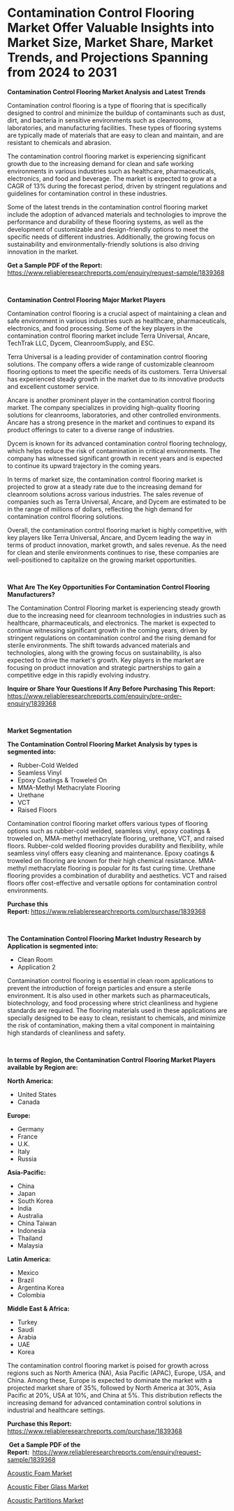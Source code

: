 <p><h1>Contamination Control Flooring Market Offer Valuable Insights into Market Size, Market Share, Market Trends, and Projections Spanning from 2024 to 2031</h1></p><p><strong>Contamination Control Flooring Market Analysis and Latest Trends</strong></p>
<p><p>Contamination control flooring is a type of flooring that is specifically designed to control and minimize the buildup of contaminants such as dust, dirt, and bacteria in sensitive environments such as cleanrooms, laboratories, and manufacturing facilities. These types of flooring systems are typically made of materials that are easy to clean and maintain, and are resistant to chemicals and abrasion.</p><p>The contamination control flooring market is experiencing significant growth due to the increasing demand for clean and safe working environments in various industries such as healthcare, pharmaceuticals, electronics, and food and beverage. The market is expected to grow at a CAGR of 13% during the forecast period, driven by stringent regulations and guidelines for contamination control in these industries.</p><p>Some of the latest trends in the contamination control flooring market include the adoption of advanced materials and technologies to improve the performance and durability of these flooring systems, as well as the development of customizable and design-friendly options to meet the specific needs of different industries. Additionally, the growing focus on sustainability and environmentally-friendly solutions is also driving innovation in the market.</p></p>
<p><strong>Get a Sample PDF of the Report:&nbsp;</strong> <a href="https://www.reliableresearchreports.com/enquiry/request-sample/1839368">https://www.reliableresearchreports.com/enquiry/request-sample/1839368</a></p>
<p>&nbsp;</p>
<p><strong>Contamination Control Flooring Major Market Players</strong></p>
<p><p>Contamination control flooring is a crucial aspect of maintaining a clean and safe environment in various industries such as healthcare, pharmaceuticals, electronics, and food processing. Some of the key players in the contamination control flooring market include Terra Universal, Ancare, TechTrak LLC, Dycem, CleanroomSupply, and ESC.</p><p>Terra Universal is a leading provider of contamination control flooring solutions. The company offers a wide range of customizable cleanroom flooring options to meet the specific needs of its customers. Terra Universal has experienced steady growth in the market due to its innovative products and excellent customer service.</p><p>Ancare is another prominent player in the contamination control flooring market. The company specializes in providing high-quality flooring solutions for cleanrooms, laboratories, and other controlled environments. Ancare has a strong presence in the market and continues to expand its product offerings to cater to a diverse range of industries.</p><p>Dycem is known for its advanced contamination control flooring technology, which helps reduce the risk of contamination in critical environments. The company has witnessed significant growth in recent years and is expected to continue its upward trajectory in the coming years.</p><p>In terms of market size, the contamination control flooring market is projected to grow at a steady rate due to the increasing demand for cleanroom solutions across various industries. The sales revenue of companies such as Terra Universal, Ancare, and Dycem are estimated to be in the range of millions of dollars, reflecting the high demand for contamination control flooring solutions.</p><p>Overall, the contamination control flooring market is highly competitive, with key players like Terra Universal, Ancare, and Dycem leading the way in terms of product innovation, market growth, and sales revenue. As the need for clean and sterile environments continues to rise, these companies are well-positioned to capitalize on the growing market opportunities.</p></p>
<p>&nbsp;</p>
<p><strong>What Are The Key Opportunities For Contamination Control Flooring Manufacturers?</strong></p>
<p><p>The Contamination Control Flooring market is experiencing steady growth due to the increasing need for cleanroom technologies in industries such as healthcare, pharmaceuticals, and electronics. The market is expected to continue witnessing significant growth in the coming years, driven by stringent regulations on contamination control and the rising demand for sterile environments. The shift towards advanced materials and technologies, along with the growing focus on sustainability, is also expected to drive the market's growth. Key players in the market are focusing on product innovation and strategic partnerships to gain a competitive edge in this rapidly evolving industry.</p></p>
<p><strong>Inquire or Share Your Questions If Any Before Purchasing This Report:</strong> <a href="https://www.reliableresearchreports.com/enquiry/pre-order-enquiry/1839368">https://www.reliableresearchreports.com/enquiry/pre-order-enquiry/1839368</a></p>
<p>&nbsp;</p>
<p><strong>Market Segmentation</strong></p>
<p><strong>The Contamination Control Flooring Market Analysis by types is segmented into:</strong></p>
<p><ul><li>Rubber-Cold Welded</li><li>Seamless Vinyl</li><li>Epoxy Coatings & Troweled On</li><li>MMA-Methyl Methacrylate Flooring</li><li>Urethane</li><li>VCT</li><li>Raised Floors</li></ul></p>
<p><p>Contamination control flooring market offers various types of flooring options such as rubber-cold welded, seamless vinyl, epoxy coatings & troweled on, MMA-methyl methacrylate flooring, urethane, VCT, and raised floors. Rubber-cold welded flooring provides durability and flexibility, while seamless vinyl offers easy cleaning and maintenance. Epoxy coatings & troweled on flooring are known for their high chemical resistance. MMA-methyl methacrylate flooring is popular for its fast curing time. Urethane flooring provides a combination of durability and aesthetics. VCT and raised floors offer cost-effective and versatile options for contamination control environments.</p></p>
<p><strong>Purchase this Report:&nbsp;</strong><a href="https://www.reliableresearchreports.com/purchase/1839368">https://www.reliableresearchreports.com/purchase/1839368</a></p>
<p>&nbsp;</p>
<p><strong>The Contamination Control Flooring Market Industry Research by Application is segmented into:</strong></p>
<p><ul><li>Clean Room</li><li>Application 2</li></ul></p>
<p><p>Contamination control flooring is essential in clean room applications to prevent the introduction of foreign particles and ensure a sterile environment. It is also used in other markets such as pharmaceuticals, biotechnology, and food processing where strict cleanliness and hygiene standards are required. The flooring materials used in these applications are specially designed to be easy to clean, resistant to chemicals, and minimize the risk of contamination, making them a vital component in maintaining high standards of cleanliness and safety.</p></p>
<p>&nbsp;</p>
<p><strong>In terms of Region, the Contamination Control Flooring Market Players available by Region are:</strong></p>
<p>
    <p> <strong> North America: </strong>
        <ul>
            <li>United States</li>
            <li>Canada</li>
        </ul>
        </p> 
    <p> <strong> Europe: </strong>
        <ul>
            <li>Germany</li>
            <li>France</li>
            <li>U.K.</li>
            <li>Italy</li>
            <li>Russia</li>
        </ul>
        </p> 
    <p> <strong> Asia-Pacific: </strong>
        <ul>
            <li>China</li>
            <li>Japan</li>
            <li>South Korea</li>
            <li>India</li>
            <li>Australia</li>
            <li>China Taiwan</li>
            <li>Indonesia</li>
            <li>Thailand</li>
            <li>Malaysia</li>
        </ul>
        </p> 
    <p> <strong> Latin America: </strong>
        <ul>
            <li>Mexico</li>
            <li>Brazil</li>
            <li>Argentina Korea</li>
            <li>Colombia</li>
        </ul>
        </p> 
    <p> <strong> Middle East & Africa: </strong>
        <ul>
            <li>Turkey</li>
            <li>Saudi</li>
            <li>Arabia</li>
            <li>UAE</li>
            <li>Korea</li>
        </ul>
    </p>
    </p>
<p><p>The contamination control flooring market is poised for growth across regions such as North America (NA), Asia Pacific (APAC), Europe, USA, and China. Among these, Europe is expected to dominate the market with a projected market share of 35%, followed by North America at 30%, Asia Pacific at 20%, USA at 10%, and China at 5%. This distribution reflects the increasing demand for advanced contamination control solutions in industrial and healthcare settings.</p></p>
<p><strong>Purchase this Report: </strong><a href="https://www.reliableresearchreports.com/purchase/1839368">https://www.reliableresearchreports.com/purchase/1839368</a></p>
<p>&nbsp;<strong>Get a Sample PDF of the Report:&nbsp;&nbsp;</strong><a href="https://www.reliableresearchreports.com/enquiry/request-sample/1839368">https://www.reliableresearchreports.com/enquiry/request-sample/1839368</a></p>
<p><strong></strong></p>
<p><p><a href="https://github.com/timeliteaut/Market-Research-Report-List-1/blob/main/acoustic-foam-market.md">Acoustic Foam Market</a></p><p><a href="https://github.com/bobicer/Market-Research-Report-List-2/blob/main/acoustic-fiber-glass-market.md">Acoustic Fiber Glass Market</a></p><p><a href="https://github.com/seekum/Market-Research-Report-List-1/blob/main/acoustic-partitions-market.md">Acoustic Partitions Market</a></p></p>